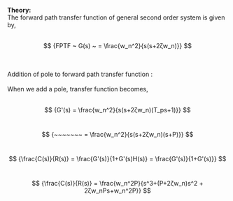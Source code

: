 <script src='https://cdnjs.cloudflare.com/ajax/libs/mathjax/2.7.4/MathJax.js?config=default'></script>

<strong>Theory:</strong> <br>The forward path transfer function of general second order system is given by,
<br>
<br>


$$ {FPTF ~ G(s) ~ = \frac{w_n^2}{s(s+2ζw_n)}} $$

<br>
<br>
Addition of pole to forward path transfer function : <br><br>
When we add a pole, transfer function becomes,

<br>
<br>

$$ {G'(s) = \frac{w_n^2}{s(s+2ζw_n)(T_ps+1)}} $$ 
<br>

$$ {~~~~~~~ = \frac{w_n^2}{s(s+2ζw_n)(s+P)}} $$ 
<br>

$$ {\frac{C(s)}{R(s)} = \frac{G'(s)}{1+G'(s)H(s)} = \frac{G'(s)}{1+G'(s)}} $$
<br>

$$ {\frac{C(s)}{R(s)} = \frac{w_n^2P}{s^3+(P+2ζw_n)s^2 + 2ζw_nPs+w_n^2P}} $$


